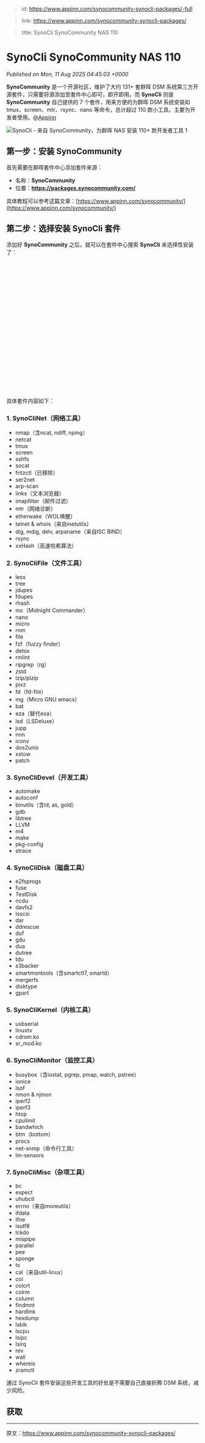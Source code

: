> id: https://www.appinn.com/synocommunity-synocli-packages/-full

> link: https://www.appinn.com/synocommunity-synocli-packages/

> title: SynoCli SynoCommunity NAS 110

# SynoCli SynoCommunity NAS 110
_Published on Mon, 11 Aug 2025 04:45:03 +0000_

**SynoCommunity** 是一个开源社区，维护了大约 131+ 套群晖 DSM 系统第三方开源套件，只需要将源添加至套件中心即可，即开即用。而 **SynoCli** 则是 **SynoCommunity** 自己提供的 7 个套件，用来方便的为群晖 DSM 系统安装如 tmux、screen、mtr、rsync、nano 等命令，总计超过 110 款小工具。主要为开发者使用。@[Appinn](https://www.appinn.com/synocommunity-synocli-packages/)

![SynoCli - 来自 SynoCommunity，为群晖 NAS 安装 110+ 款开发者工具 1](https://do-cdn.appinn.com/static3/images/2025/08/Copy-of-appinn-homework-2025-08-11T124025.406.jpg "SynoCli - 来自 SynoCommunity，为群晖 NAS 安装 110+ 款开发者工具 1")

第一步：安装 SynoCommunity
--------------------

首先需要在群晖套件中心添加套件来源：

-   名称：**SynoCommunity**
-   位置：**https://packages.synocommunity.com/**

具体教程可以参考这篇文章：[https://www.appinn.com/synocommunity/](https://www.appinn.com/synocommunity/)

第二步：选择安装 SynoCli 套件
-------------------

添加好 **SynoCommunity** 之后，就可以在套件中心搜索 **SynoCli** 来选择性安装了：

![SynoCli - 来自 SynoCommunity，为群晖 NAS 安装 110+ 款开发者工具 2](data:image/svg+xml,%3Csvg%20xmlns='http://www.w3.org/2000/svg'%20viewBox='0%200%202172%201472'%3E%3C/svg%3E "SynoCli - 来自 SynoCommunity，为群晖 NAS 安装 110+ 款开发者工具 2")

具体套件内容如下：

### 1\. SynoCliNet（网络工具）

-   nmap（含ncat, ndiff, nping）
-   netcat
-   tmux
-   screen
-   sshfs
-   socat
-   fritzctl（已移除）
-   ser2net
-   arp-scan
-   links（文本浏览器）
-   imapfilter（邮件过滤）
-   mtr（网络诊断）
-   etherwake（WOL唤醒）
-   telnet & whois（来自inetutils）
-   dig, mdig, delv, arpaname（来自ISC BIND）
-   rsync
-   xxHash（高速哈希算法）

### 2\. SynoCliFile（文件工具）

-   less
-   tree
-   jdupes
-   fdupes
-   rhash
-   mc（Midnight Commander）
-   nano
-   micro
-   rnm
-   file
-   fzf（fuzzy finder）
-   detox
-   rmlint
-   ripgrep（rg）
-   zstd
-   lzip/plzip
-   pixz
-   fd（fd-file）
-   mg（Micro GNU emacs）
-   bat
-   eza（替代exa）
-   lsd（LSDeluxe）
-   jupp
-   nnn
-   iconv
-   dos2unix
-   xstow
-   patch

### 3\. SynoCliDevel（开发工具）

-   automake
-   autoconf
-   binutils（含ld, as, gold）
-   gdb
-   libtree
-   LLVM
-   m4
-   make
-   pkg-config
-   strace

### 4\. SynoCliDisk（磁盘工具）

-   e2fsprogs
-   fuse
-   TestDisk
-   ncdu
-   davfs2
-   lsscsi
-   dar
-   ddrescue
-   duf
-   gdu
-   dua
-   dutree
-   tdu
-   s3backer
-   smartmontools（含smartctl7, smartd）
-   mergerfs
-   disktype
-   gpart

### 5\. SynoCliKernel（内核工具）

-   usbserial
-   linuxtv
-   cdrom.ko
-   sr\_mod.ko

### 6\. SynoCliMonitor（监控工具）

-   busybox（含iostat, pgrep, pmap, watch, pstree）
-   ionice
-   lsof
-   nmon & njmon
-   iperf2
-   iperf3
-   htop
-   cpulimit
-   bandwhich
-   btm（bottom）
-   procs
-   net-snmp（命令行工具）
-   lm-sensors

### 7\. SynoCliMisc（杂项工具）

-   bc
-   expect
-   uhubctl
-   errno（来自moreutils）
-   ifdata
-   ifne
-   isutf8
-   lckdo
-   mispipe
-   parallel
-   pee
-   sponge
-   ts
-   cal（来自util-linux）
-   col
-   colcrt
-   colrm
-   column
-   findmnt
-   hardlink
-   hexdump
-   lsblk
-   lscpu
-   lsipc
-   lsirq
-   rev
-   wall
-   whereis
-   zramctl

通过 SynoCli 套件安装这些开发工具的好处是不需要自己直接折腾 DSM 系统，减少风险。

获取
--

* * *

原文：https://www.appinn.com/synocommunity-synocli-packages/
